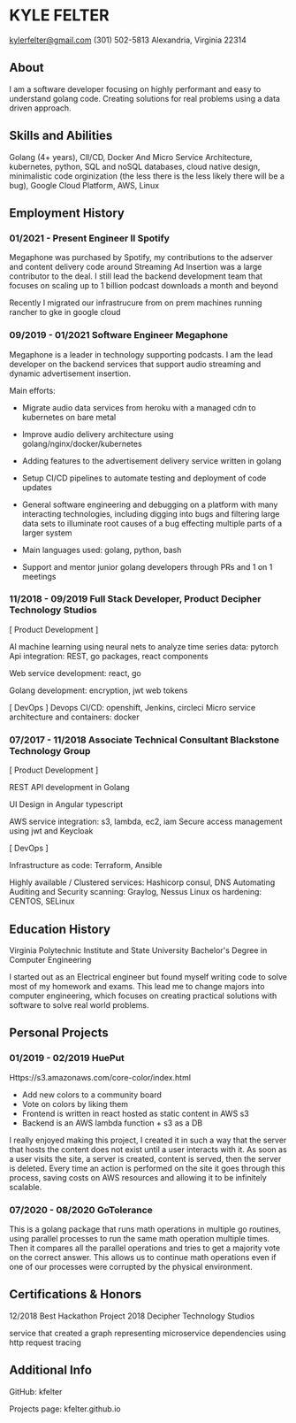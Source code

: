  

# KYLE FELTER

kylerfelter@gmail.com (301) 502-5813 Alexandria, Virginia 22314

## About

I am a software developer focusing on highly performant and easy to understand golang code. Creating solutions for real problems using a data driven approach.

## Skills and Abilities

Golang (4+ years), ClI/CD, Docker And Micro Service Architecture, kubernetes, python, SQL and noSQL databases, cloud native design, minimalistic code orginization (the less there is the less likely there will be a bug), Google Cloud Platform, AWS, Linux

## Employment History

### 01/2021 - Present Engineer II Spotify

Megaphone was purchased by Spotify, my contributions to the adserver and content delivery code around Streaming
Ad Insertion was a large contributor to the deal. I still lead the backend development team that focuses on scaling up
to 1 billion podcast downloads a month and beyond

Recently I migrated our infrastrucure from on prem machines running rancher to gke in google cloud

### 09/2019 - 01/2021 Software Engineer Megaphone

Megaphone is a leader in technology supporting podcasts. I am the lead developer on the backend services that
support audio streaming and dynamic advertisement insertion.

Main efforts:

* Migrate audio data services from heroku with a managed cdn to kubernetes on bare metal
* Improve audio delivery architecture using golang/nginx/docker/kubernetes
* Adding features to the advertisement delivery service written in golang
* Setup CI/CD pipelines to automate testing and deployment of code updates
* General software engineering and debugging on a platform with many interacting technologies, including digging into bugs and filtering large data sets to illuminate root causes of a bug effecting multiple parts of a larger system

* Main languages used: golang, python, bash

* Support and mentor junior golang developers through PRs and 1 on 1 meetings

### 11/2018 - 09/2019 Full Stack Developer, Product Decipher Technology Studios

[ Product Development ]

Al machine learning using neural nets to analyze time series data: pytorch
Api integration: REST, go packages, react components

Web service development: react, go

Golang development: encryption, jwt web tokens

[ DevOps ]
Devops CI/CD: openshift, Jenkins, circleci
Micro service architecture and containers: docker

### 07/2017 - 11/2018 Associate Technical Consultant Blackstone Technology Group

[ Product Development ]

REST API development in Golang

UI Design in Angular typescript

AWS service integration: s3, lambda, ec2, iam
Secure access management using jwt and Keycloak

[ DevOps ]

Infrastructure as code: Terraform, Ansible

Highly available / Clustered services: Hashicorp consul, DNS
Automating Auditing and Security scanning: Graylog, Nessus
Linux os hardening: CENTOS, SELinux



## Education History

Virginia Polytechnic Institute and State University 
Bachelor's Degree in Computer Engineering

I started out as an Electrical engineer but found myself writing code to solve most of my homework and exams. This
lead me to change majors into computer engineering, which focuses on creating practical solutions with software to
solve real world problems.

## Personal Projects

### 01/2019 - 02/2019 HuePut 

Https://s3.amazonaws.com/core-color/index.html

* Add new colors to a community board
* Vote on colors by liking them
* Frontend is written in react hosted as static content in AWS s3
* Backend is an AWS lambda function + s3 as a DB

I really enjoyed making this project, I created it in such a way that the server that hosts the content does not exist until
a user interacts with it. As soon as a user visits the site, a server is created, content is served, then the server is
deleted. Every time an action is performed on the site it goes through this process, saving costs on AWS resources
and allowing it to be infinitely scalable.


### 07/2020 - 08/2020 GoTolerance 

This is a golang package that runs math operations in multiple go routines, using parallel processes to run the same
math operation multiple times. Then it compares all the parallel operations and tries to get a majority vote on the
correct answer. This allows us to continue math operations even if one of our processes were corrupted by the
physical environment.

## Certifications & Honors

12/2018 Best Hackathon Project 2018 Decipher Technology
Studios

service that created a graph representing microservice dependencies using http request tracing


## Additional Info

GitHub: kfelter

Projects page: kfelter.github.io

